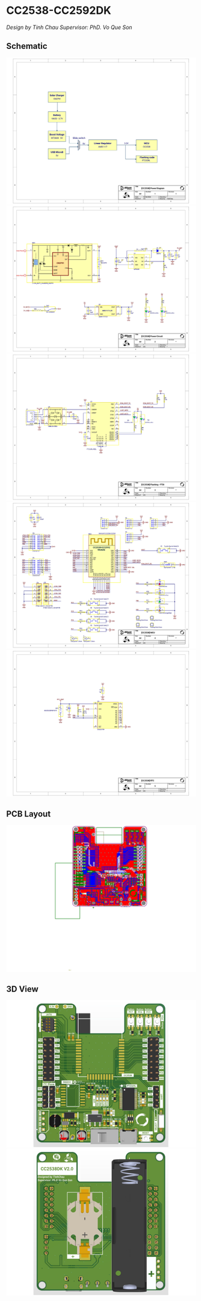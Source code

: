 # CC2538-CC2592DK
*Design by Tinh Chau
Supervisor: PhD. Vo Que Son*

## Schematic

<img src="./Image/Power_diagram.jpg">
<img src="./Image/Power_circuit.jpg">
<img src="./Image/Flashing-FT232RL.jpg">
<img src="./Image/MCU.jpg">
<img src="./Image/RTC.jpg">

## PCB Layout

<img src="./Image/PCB_Layout.jpg">

## 3D View

<img src="./Image/Front_3D.jpg">
<img src="./Image/Bottom_3D.jpg">